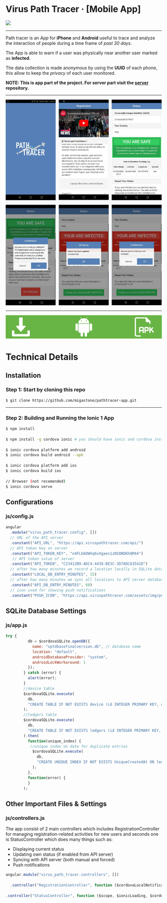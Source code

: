 Virus Path Tracer &middot; [Mobile App]
===========================================================================

[![](https://d1aettbyeyfilo.cloudfront.net/migastone/3216354_1548953319823Logo_Migastone_blue400px.png)](https://www.migastone.com/)

-------------------------------------------------------------------------------
Path tracer is an *App* for **iPhone** and **Android** useful to trace and analyze the interaction of people during a time frame of *past 30 days*.

The App is able to warn if a user was physically near another user marked as **infected**.

The data collection is made anonymous by using the **UUID** of each phone, this allow to keep the *privacy* of each user monitored.

**NOTE: This is app part of the project. For server part visit the [server](https://github.com/migastone/pathtracer-server "server") repository.**

----------------------------------------------------------------------------
[![Download Android APK](https://github.com/migastone/pathtracer-app/raw/master/docs_images/app_poster.png)](https://github.com/migastone/pathtracer-app/raw/master/platforms/android/app/build/outputs/apk/debug/app-debug.apk)

----------------------------------------------------------------------------
[![Download Android APK](https://github.com/migastone/pathtracer-app/raw/master/docs_images/android_download_poster.png)](https://github.com/migastone/pathtracer-app/raw/master/platforms/android/app/build/outputs/apk/debug/app-debug.apk)

Technical Details
===========================================================================

## Installation

### Step 1: Start by cloning this repo

```bash
$ git clone https://github.com/migastone/pathtracer-app.git
```

----------------------------------------------------------------------------

### Step 2:  Building and Running the Ionic 1 App

```bash
$ npm install

$ npm install -g cordova ionic # you should have ionic and cordova installed

$ ionic cordova platform add android
$ ionic cordova build android --apk

$ ionic cordova platform add ios
$ ionic cordova build ios

// Browser (not recomended)
$ ionic cordova serve  
```

## Configurations

### js/config.js

```Javascript
angular
  .module("virus_path_tracer.config", [])
  // URL of the API server
  .constant("API_URL", "https://api.viruspathtracer.com/api/") 
  // API token key on server
  .constant("API_TOKEN_KEY", "o4FLb6OWVq6vXgaes1zNS0NDKhQM44") 
   // API token value of server
  .constant("API_TOKEN", "C23412B9-ADC4-4438-BE3C-3D7ADCA3541D")
  // after how many minutes we record a location locally in SQLite database (if there is a location)
  .constant("LOCAL_DB_ENTRY_MINUTES", 15) 
  // after how many minutes we sync all locations to API server database (if there is a location)
  .constant("API_DB_ENTRY_MINUTES", 60)
  // icon used for showing push notifications
  .constant("PUSH_ICON", "https://api.viruspathtracer.com/assets/img/push_icon.png");
```
## SQLite Database Settings

### js/app.js

```Javascript
try {
          db = $cordovaSQLite.openDB({
            name: "vptdbasefinalversion.db", // database name
            location: "default",
            androidDatabaseProvider: "system",
            androidLockWorkaround: 1
          });
        } catch (error) {
          alert(error);
        }
		//device table
        $cordovaSQLite.execute(
          db,
          "CREATE TABLE IF NOT EXISTS device (id INTEGER PRIMARY KEY, country TEXT, platform TEXT, uuid TEXT, version TEXT, manufacturer TEXT, is_infected INTEGER DEFAULT 0, infected_marked_by TEXT, infected_at TEXT, created_at TEXT DEFAULT CURRENT_TIMESTAMP)"
        );
		//ledgers table
        $cordovaSQLite.execute(
          db,
          "CREATE TABLE IF NOT EXISTS ledgers (id INTEGER PRIMARY KEY, latitude TEXT, longitude TEXT, status INTEGER DEFAULT 0, created_at TEXT DEFAULT CURRENT_TIMESTAMP)"
        ).then(
          function(unique_index) {
		   //unique index on date for duplicate entries
            $cordovaSQLite.execute(
              db,
              "CREATE UNIQUE INDEX IF NOT EXISTS UniqueCreatedAt ON ledgers (created_at)"
            );
          },
          function(error) {
          }
        );
```

## Other Important Files & Settings

### js/controllers.js
The app consist of 2 main controllers which includes RegistrationController for managing registration-related activities for new users and seconds one is StatusController which does many things such as:

+ Displaying current status
+ Updating own status (if enabled from API server)
+ Syncing with API server (both manual and forced)
+ Push notifications

```Javascript
angular.module("virus_path_tracer.controllers", [])

  .controller("RegistrationController", function ($cordovaLocalNotification, $scope, $ionicLoading, $cordovaSQLite, $state, $cordovaDevice, $ionicPlatform, Location, Dialog, PUSH_ICON, Registration) { ....... })
  
.controller("StatusController", function ($scope, $ionicLoading, $cordovaSQLite, $cordovaLocalNotification, $ionicPlatform, $ionicPopup, $cordovaDevice, $timeout, $q, API_TOKEN, PUSH_ICON, LOCAL_DB_ENTRY_MINUTES, API_DB_ENTRY_MINUTES, Dialog, Status) { ....... });
```